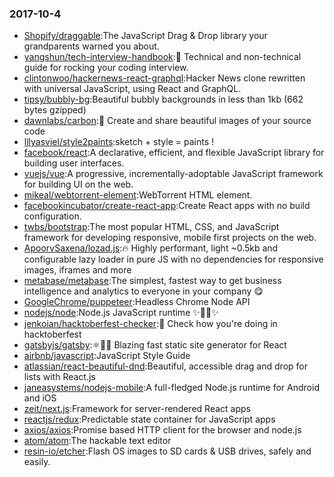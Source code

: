 ### 2017-10-4 
* [Shopify/draggable](https://github.com//Shopify/draggable):The JavaScript Drag & Drop library your grandparents warned you about. 
* [yangshun/tech-interview-handbook](https://github.com//yangshun/tech-interview-handbook):💯 Technical and non-technical guide for rocking your coding interview. 
* [clintonwoo/hackernews-react-graphql](https://github.com//clintonwoo/hackernews-react-graphql):Hacker News clone rewritten with universal JavaScript, using React and GraphQL. 
* [tipsy/bubbly-bg](https://github.com//tipsy/bubbly-bg):Beautiful bubbly backgrounds in less than 1kb (662 bytes gzipped) 
* [dawnlabs/carbon](https://github.com//dawnlabs/carbon):🎨 Create and share beautiful images of your source code 
* [lllyasviel/style2paints](https://github.com//lllyasviel/style2paints):sketch + style = paints ! 
* [facebook/react](https://github.com//facebook/react):A declarative, efficient, and flexible JavaScript library for building user interfaces. 
* [vuejs/vue](https://github.com//vuejs/vue):A progressive, incrementally-adoptable JavaScript framework for building UI on the web. 
* [mikeal/webtorrent-element](https://github.com//mikeal/webtorrent-element):WebTorrent HTML element. 
* [facebookincubator/create-react-app](https://github.com//facebookincubator/create-react-app):Create React apps with no build configuration. 
* [twbs/bootstrap](https://github.com//twbs/bootstrap):The most popular HTML, CSS, and JavaScript framework for developing responsive, mobile first projects on the web. 
* [ApoorvSaxena/lozad.js](https://github.com//ApoorvSaxena/lozad.js):🔥 Highly performant, light ~0.5kb and configurable lazy loader in pure JS with no dependencies for responsive images, iframes and more 
* [metabase/metabase](https://github.com//metabase/metabase):The simplest, fastest way to get business intelligence and analytics to everyone in your company 😋 
* [GoogleChrome/puppeteer](https://github.com//GoogleChrome/puppeteer):Headless Chrome Node API 
* [nodejs/node](https://github.com//nodejs/node):Node.js JavaScript runtime ✨🐢🚀✨ 
* [jenkoian/hacktoberfest-checker](https://github.com//jenkoian/hacktoberfest-checker):🎃 Check how you're doing in hacktoberfest 
* [gatsbyjs/gatsby](https://github.com//gatsbyjs/gatsby):⚛️📄🚀 Blazing fast static site generator for React 
* [airbnb/javascript](https://github.com//airbnb/javascript):JavaScript Style Guide 
* [atlassian/react-beautiful-dnd](https://github.com//atlassian/react-beautiful-dnd):Beautiful, accessible drag and drop for lists with React.js 
* [janeasystems/nodejs-mobile](https://github.com//janeasystems/nodejs-mobile):A full-fledged Node.js runtime for Android and iOS 
* [zeit/next.js](https://github.com//zeit/next.js):Framework for server-rendered React apps 
* [reactjs/redux](https://github.com//reactjs/redux):Predictable state container for JavaScript apps 
* [axios/axios](https://github.com//axios/axios):Promise based HTTP client for the browser and node.js 
* [atom/atom](https://github.com//atom/atom):The hackable text editor 
* [resin-io/etcher](https://github.com//resin-io/etcher):Flash OS images to SD cards & USB drives, safely and easily. 
